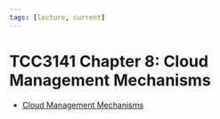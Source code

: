 ```yaml
---
tags: [lecture, current]
---
```


# TCC3141 Chapter 8: Cloud Management Mechanisms

- [Cloud Management Mechanisms](202401032212.md)
